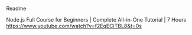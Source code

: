 Readme

Node.js Full Course for Beginners | Complete All-in-One Tutorial | 7 Hours
https://www.youtube.com/watch?v=f2EqECiTBL8&t=0s
